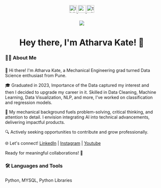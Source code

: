 ###

<div align="center">
  <a href="https://www.linkedin.com/in/atharva-kate2001/">
    <img src="https://img.shields.io/static/v1?message=LinkedIn&logo=linkedin&label=&color=0077B5&logoColor=white&labelColor=&style=for-the-badge" height="25" alt="linkedin logo"  />
  </a>
  <a href="https://www.youtube.com/@AspiringDataScientist01">
    <img src="https://img.shields.io/static/v1?message=Youtube&logo=youtube&label=&color=FF0000&logoColor=white&labelColor=&style=for-the-badge" height="25" alt="youtube logo"  />
  </a>
  <a href="https://www.instagram.com/aspiring_data__scientist/">
    <img src="https://img.shields.io/static/v1?message=instagram&logo=instagram&label=&color=1DA1F2&logoColor=white&labelColor=&style=for-the-badge" height="25" alt="twitter logo"  />
  </a>
</div>

###

<div align="center">
  <img src="https://visitor-badge.laobi.icu/badge?page_id=your_username.your_username"  />
</div>

###

<h1 align="center">Hey there, I'm Atharva Kate! 👋</h1>

###

<h3 align="left">👩‍💻  About Me</h3>

###

<p align="left">👋 Hi there! I'm Atharva Kate, a Mechanical Engineering grad turned Data Science enthusiast from Pune.

🎓 Graduated in 2023, Importance of the Data captured my interest and then I decided to upgrade my career in it. Skilled in Data Cleaning, Machine Learning, Data Visualization, NLP, and more, I've worked on classification and regression models.

🚀 My mechanical background fuels problem-solving, critical thinking, and attention to detail. I envision integrating AI into technical advancements, delivering impactful products.

🔍 Actively seeking opportunities to contribute and grow professionally. 

🌐 Let's connect! [LinkedIn](https://www.linkedin.com/in/atharva-kate2001/) | [Instagram](https://www.instagram.com/aspiring_data__scientist/) | [Youtube](https://www.youtube.com/@AspiringDataScientist01) 

Ready for meaningful collaborations! 🚀
</p>

###

<h3 align="left">🛠 Languages and Tools</h3>

###

<p align="left">
 Python, MYSQL, Python Libraries 
</p>

###
